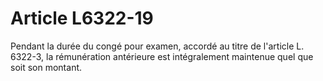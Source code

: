 # Article L6322-19

Pendant la durée du congé pour examen, accordé au titre de l'article L. 6322-3, la rémunération antérieure est intégralement maintenue quel que soit son montant.